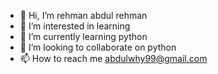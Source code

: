 - 👋 Hi, I’m rehman abdul rehman
- 👀 I’m interested in learning 
- 🌱 I’m currently learning python
- 💞️ I’m looking to collaborate on python
- 📫 How to reach me abdulwhy99@gmail.com

<!---
abdulwhy/abdulwhy is a ✨ special ✨ repository because its `README.md` (this file) appears on your GitHub profile.
You can click the Preview link to take a look at your changes.
--->
